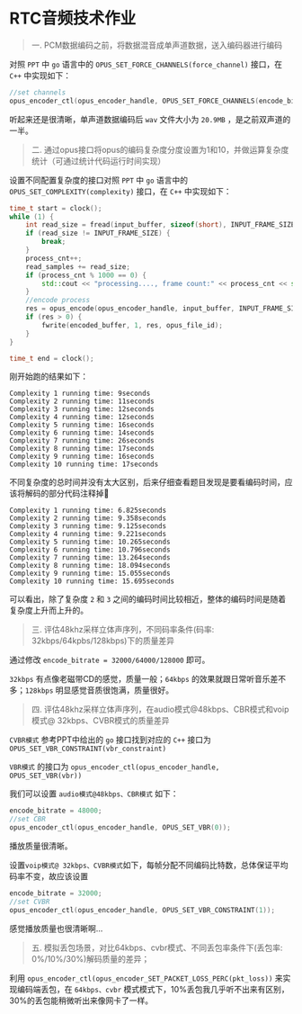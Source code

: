 # RTC音频技术作业

> 一. PCM数据编码之前，将数据混音成单声道数据，送入编码器进行编码

对照 `PPT` 中 `go` 语言中的 `OPUS_SET_FORCE_CHANNELS(force_channel)` 接口，在 `C++` 中实现如下：

```C++
//set channels
opus_encoder_ctl(opus_encoder_handle, OPUS_SET_FORCE_CHANNELS(encode_bitrate));
```

听起来还是很清晰，单声道数据编码后 `wav` 文件大小为 `20.9MB` ，是之前双声道的一半。

> 二. 通过opus接口将opus的编码复杂度分度设置为1和10，并做运算复杂度统计（可通过统计代码运行时间实现）

设置不同配置复杂度的接口对照 `PPT` 中 `go` 语言中的 `OPUS_SET_COMPLEXITY(complexity)` 接口，在 `C++` 中实现如下：

```C++
time_t start = clock();
while (1) {
    int read_size = fread(input_buffer, sizeof(short), INPUT_FRAME_SIZE, origin_file_id);
    if (read_size != INPUT_FRAME_SIZE) {
        break;
    }
    process_cnt++;
    read_samples += read_size;
    if (process_cnt % 1000 == 0) {
        std::cout << "processing...., frame count:" << process_cnt << std::endl;
    }
    //encode process
    res = opus_encode(opus_encoder_handle, input_buffer, INPUT_FRAME_SIZE / 2, encoded_buffer, 1024);
    if (res > 0) {
        fwrite(encoded_buffer, 1, res, opus_file_id);
    }
}

time_t end = clock();
```



刚开始跑的结果如下：

```
Complexity 1 running time: 9seconds
Complexity 2 running time: 11seconds
Complexity 3 running time: 12seconds
Complexity 4 running time: 12seconds
Complexity 5 running time: 16seconds
Complexity 6 running time: 14seconds
Complexity 7 running time: 26seconds
Complexity 8 running time: 17seconds
Complexity 9 running time: 16seconds
Complexity 10 running time: 17seconds
```

不同复杂度的总时间并没有太大区别，后来仔细查看题目发现是要看编码时间，应该将解码的部分代码注释掉🤦‍

```
Complexity 1 running time: 6.825seconds
Complexity 2 running time: 9.358seconds
Complexity 3 running time: 9.125seconds
Complexity 4 running time: 9.221seconds
Complexity 5 running time: 10.265seconds
Complexity 6 running time: 10.796seconds
Complexity 7 running time: 13.264seconds
Complexity 8 running time: 18.094seconds
Complexity 9 running time: 15.055seconds
Complexity 10 running time: 15.695seconds
```

可以看出，除了复杂度 `2` 和 `3` 之间的编码时间比较相近，整体的编码时间是随着复杂度上升而上升的。

>三. 评估48khz采样立体声序列，不同码率条件(码率: 32kbps/64kpbs/128kbps)下的质量差异

通过修改 `encode_bitrate = 32000/64000/128000` 即可。

 `32kbps` 有点像老磁带CD的感觉，质量一般；`64kbps` 的效果就跟日常听音乐差不多；`128kbps` 明显感觉音质很饱满，质量很好。

> 四. 评估48khz采样立体声序列，在audio模式@48kbps、CBR模式和voip模式@ 32kbps、CVBR模式的质量差异

`CVBR模式` 参考PPT中给出的 `go` 接口找到对应的 `C++` 接口为 `OPUS_SET_VBR_CONSTRAINT(vbr_constraint)`

`VBR模式` 的接口为 `opus_encoder_ctl(opus_encoder_handle, OPUS_SET_VBR(vbr))`

我们可以设置 `audio模式@48kbps、CBR模式` 如下：

```C++
encode_bitrate = 48000;
//set CBR
opus_encoder_ctl(opus_encoder_handle, OPUS_SET_VBR(0));
```

播放质量很清晰。

设置`voip模式@ 32kbps、CVBR模式`如下，每帧分配不同编码比特数，总体保证平均码率不变，故应该设置

```C++
encode_bitrate = 32000;
//set CVBR
opus_encoder_ctl(opus_encoder_handle, OPUS_SET_VBR_CONSTRAINT(1));
```

感觉播放质量也很清晰啊...

> 五. 模拟丢包场景，对比64kbps、cvbr模式、不同丢包率条件下(丢包率: 0%/10%/30%)解码质量的差异；

利用 `opus_encoder_ctl(opus_encoder_SET_PACKET_LOSS_PERC(pkt_loss))` 来实现编码端丢包，在 `64kbps、cvbr` 模式模式下，10%丢包我几乎听不出来有区别，30%的丢包能稍微听出来像网卡了一样。